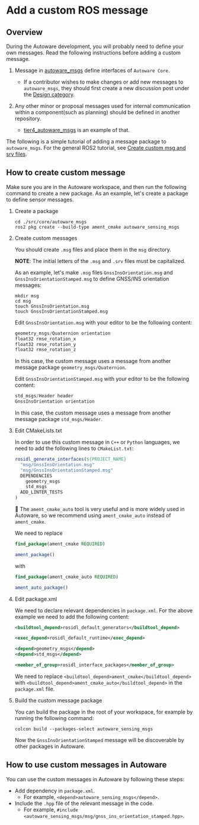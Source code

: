 # Add a custom ROS message

## Overview

During the Autoware development, you will probably need to define your own messages. Read the following instructions before adding a custom message.

1. Message in [autoware_msgs](https://github.com/autowarefoundation/autoware_msgs) define interfaces of `Autoware Core`.

   - If a contributor wishes to make changes or add new messages to `autoware_msgs`, they should first create a new discussion post under the [Design category](https://github.com/orgs/autowarefoundation/discussions/categories/design).

2. Any other minor or proposal messages used for internal communication within a component(such as planning) should be defined in another repository.

   - [tier4_autoware_msgs](https://github.com/tier4/tier4_autoware_msgs) is an example of that.

The following is a simple tutorial of adding a message package to `autoware_msgs`. For the general ROS2 tutorial, see [Create custom msg and srv files](http://docs.ros.org/en/galactic/Tutorials/Beginner-Client-Libraries/Custom-ROS2-Interfaces.html).

## How to create custom message

Make sure you are in the Autoware workspace, and then run the following command to create a new package.
As an example, let's create a package to define sensor messages.

1. Create a package

   ```console
   cd ./src/core/autoware_msgs
   ros2 pkg create --build-type ament_cmake autoware_sensing_msgs
   ```

2. Create custom messages

   You should create `.msg` files and place them in the `msg` directory.

   **NOTE**: The initial letters of the `.msg` and `.srv` files must be capitalized.

   As an example, let's make `.msg` files `GnssInsOrientation.msg` and `GnssInsOrientationStamped.msg` to define GNSS/INS orientation messages:

   ```console
   mkdir msg
   cd msg
   touch GnssInsOrientation.msg
   touch GnssInsOrientationStamped.msg
   ```

   Edit `GnssInsOrientation.msg` with your editor to be the following content:

   ```c++
   geometry_msgs/Quaternion orientation
   float32 rmse_rotation_x
   float32 rmse_rotation_y
   float32 rmse_rotation_z
   ```

   In this case, the custom message uses a message from another message package `geometry_msgs/Quaternion`.

   Edit `GnssInsOrientationStamped.msg` with your editor to be the following content:

   ```c++
   std_msgs/Header header
   GnssInsOrientation orientation
   ```

   In this case, the custom message uses a message from another message package `std_msgs/Header`.

3. Edit CMakeLists.txt

   In order to use this custom message in `C++` or `Python` languages, we need to add the following lines to `CMakeList.txt`:

   ```cmake
   rosidl_generate_interfaces(${PROJECT_NAME}
     "msg/GnssInsOrientation.msg"
     "msg/GnssInsOrientationStamped.msg"
     DEPENDENCIES
       geometry_msgs
       std_msgs
     ADD_LINTER_TESTS
   )
   ```

   :speech_balloon: The `ament_cmake_auto` tool is very useful and is more widely used in Autoware, so we recommend using `ament_cmake_auto` instead of `ament_cmake`.

   We need to replace

   ```cmake
   find_package(ament_cmake REQUIRED)

   ament_package()
   ```

   with

   ```cmake
   find_package(ament_cmake_auto REQUIRED)

   ament_auto_package()
   ```

4. Edit package.xml

   We need to declare relevant dependencies in `package.xml`. For the above example we need to add the following content:

   ```xml
   <buildtool_depend>rosidl_default_generators</buildtool_depend>

   <exec_depend>rosidl_default_runtime</exec_depend>

   <depend>geometry_msgs</depend>
   <depend>std_msgs</depend>

   <member_of_group>rosidl_interface_packages</member_of_group>
   ```

   We need to replace `<buildtool_depend>ament_cmake</buildtool_depend>` with `<buildtool_depend>ament_cmake_auto</buildtool_depend>` in the `package.xml` file.

5. Build the custom message package

   You can build the package in the root of your workspace, for example by running the following command:

   ```console
   colcon build --packages-select autoware_sensing_msgs
   ```

   Now the `GnssInsOrientationStamped` message will be discoverable by other packages in Autoware.

## How to use custom messages in Autoware

You can use the custom messages in Autoware by following these steps:

- Add dependency in `package.xml`.
  - For example, `<depend>autoware_sensing_msgs</depend>`.
- Include the `.hpp` file of the relevant message in the code.
  - For example, `#include <autoware_sensing_msgs/msg/gnss_ins_orientation_stamped.hpp>`.
